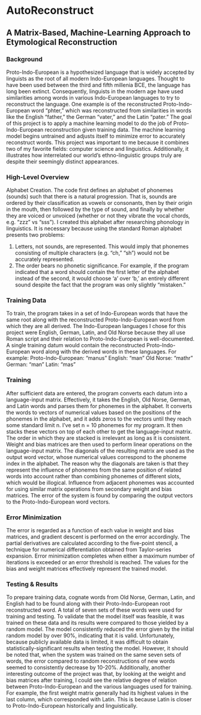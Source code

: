# AutoReconstruct
## A Matrix-Based, Machine-Learning Approach to Etymological Reconstruction
### Background
Proto-Indo-European is a hypothesized language that is widely accepted by linguists as the root of all modern Indo-European languages. Thought to have been used between the third and fifth millenia BCE, the language has long been extinct. Consequently, linguists in the modern age have used similarities among words in various Indo-European languages to try to reconstruct the language. One example is of the reconstructed Proto-Indo-European word “phter,” which was reconstructed from similarities in words like the English “father,” the German “vater,” and the Latin “pater.” The goal of this project is to apply a machine learning model to do the job of Proto-Indo-European reconstruction given training data. The machine learning model begins untrained and adjusts itself to minimize error to accurately reconstruct words.
This project was important to me because it combines two of my favorite fields: computer science and linguistics. Additionally, it illustrates how interrelated our world’s ethno-linguistic groups truly are despite their seemingly distinct appearances.
### High-Level Overview
Alphabet Creation. The code first defines an alphabet of phonemes (sounds) such that there is a natural progression. That is, sounds are ordered by their classification as vowels or consonants, then by their origin in the mouth, then followed by the type of sound, and finally by whether they are voiced or unvoiced (whether or not they vibrate the vocal chords, e.g. “zzz” vs “sss”). I created this alphabet after researching phonology in linguistics. It is necessary because using the standard Roman alphabet presents two problems: 
1) Letters, not sounds, are represented. This would imply that phonemes consisting of multiple characters (e.g. “ch,” “sh”) would not be accurately represented.
2) The order bears no phonetic significance. For example, if the program indicated that a word should contain the first letter of the alphabet instead of the second, it would choose ‘a’ over ‘b,’ an entirely different sound despite the fact that the program was only slightly “mistaken.”
### Training Data
To train, the program takes in a set of Indo-European words that have the same root along with the reconstructed Proto-Indo-European word from which they are all derived. The Indo-European languages I chose for this project were English, German, Latin, and Old Norse because they all use Roman script and their relation to Proto-Indo-European is well-documented. A single training datum would contain the reconstructed Proto-Indo-European word along with the derived words in these languages. For example:
	Proto-Indo-European: “manus”
	English: “man”
	Old Norse: “mathr”
	German: “man”
	Latin: “mas”
### Training 
After sufficient data are entered, the program converts each datum into a language-input matrix. Effectively, it takes the English, Old Norse, German, and Latin words and parses them for phonemes in the alphabet. It converts the words to vectors of numerical values based on the positions of the phonemes in the alphabet, and it adds zeros to the vectors until they reach some standard limit n. I’ve set n = 10 phonemes for my program. It then stacks these vectors on top of each other to get the language-input matrix. The order in which they are stacked is irrelevant as long as it is consistent. Weight and bias matrices are then used to perform linear operations on the language-input matrix. The diagonals of the resulting matrix are used as the output word vector, whose numerical values correspond to the phoneme index in the alphabet. The reason why the diagonals are taken is that they represent the influence of phonemes from the same position of related words into account rather than combining phonemes of different slots, which would be illogical. Influence from adjacent phonemes was accounted for using similar matrix operations from secondary weight and bias matrices. The error of the system is found by comparing the output vectors to the Proto-Indo-European word vectors.
### Error Minimization 
The error is regarded as a function of each value in weight and bias matrices, and gradient descent is performed on the error accordingly. The partial derivatives are calculated according to the five-point stencil, a technique for numerical differentiation obtained from Taylor-series expansion. Error minimization completes when either a maximum number of iterations is exceeded or an error threshold is reached. The values for the bias and weight matrices effectively represent the trained model.
### Testing & Results
To prepare training data, cognate words from Old Norse, German, Latin, and English had to be found along with their Proto-Indo-European root reconstructed word. A total of seven sets of these words were used for training and testing. To validate that the model itself was feasible, it was trained on these data and its results were compared to those yielded by a random model. The model consistently reduced the error given by the initial random model by over 90%, indicating that it is valid. Unfortunately, because publicly available data is limited, it was difficult to obtain statistically-significant results when testing the model. However, it should be noted that, when the system was trained on the same seven sets of words, the error compared to random reconstructions of new words seemed to consistently decrease by 10-20%. Additionally, another interesting outcome of the project was that, by looking at the weight and bias matrices after training, I could see the relative degree of relation between Proto-Indo-European and the various languages used for training. For example, the first weight matrix generally had its highest values in the last column, which corresponded with Latin. This is because Latin is closer to Proto-Indo-European historically and linguistically.
